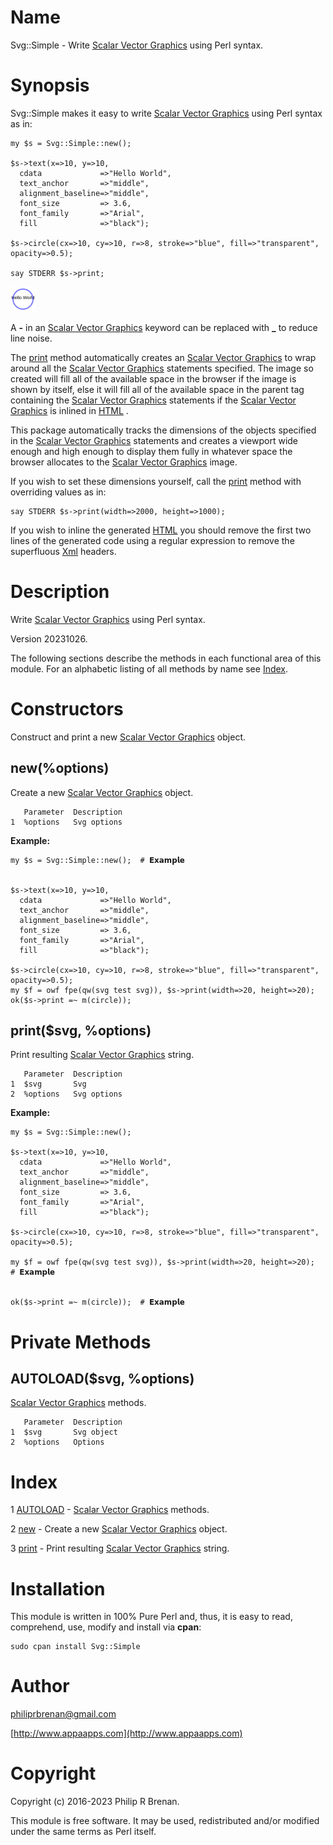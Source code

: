 # Name

Svg::Simple - Write [Scalar Vector Graphics](https://en.wikipedia.org/wiki/Scalable_Vector_Graphics) using Perl syntax.

# Synopsis

Svg::Simple makes it easy to write [Scalar Vector Graphics](https://en.wikipedia.org/wiki/Scalable_Vector_Graphics) using Perl syntax as in:

    my $s = Svg::Simple::new();

    $s->text(x=>10, y=>10,
      cdata             =>"Hello World",
      text_anchor       =>"middle",
      alignment_baseline=>"middle",
      font_size         => 3.6,
      font_family       =>"Arial",
      fill              =>"black");

    $s->circle(cx=>10, cy=>10, r=>8, stroke=>"blue", fill=>"transparent", opacity=>0.5);

    say STDERR $s->print;

<div>
    <img src="https://raw.githubusercontent.com/philiprbrenan/SvgSimple/main/lib/Svg/svg/test.svg">
</div>

A **-** in an [Scalar Vector Graphics](https://en.wikipedia.org/wiki/Scalable_Vector_Graphics) keyword can be replaced with **\_** to reduce line noise.

The [print](https://metacpan.org/pod/print) method automatically creates an [Scalar Vector Graphics](https://en.wikipedia.org/wiki/Scalable_Vector_Graphics) to wrap around all the
[Scalar Vector Graphics](https://en.wikipedia.org/wiki/Scalable_Vector_Graphics) statements specified.  The image so created will fill all of the
available space in the browser if the image is shown by itself, else it will
fill all of the available space in the parent tag containing the [Scalar Vector Graphics](https://en.wikipedia.org/wiki/Scalable_Vector_Graphics)
statements if the [Scalar Vector Graphics](https://en.wikipedia.org/wiki/Scalable_Vector_Graphics) is inlined in [HTML](https://en.wikipedia.org/wiki/HTML) .

This package automatically tracks the dimensions of the objects specified in
the [Scalar Vector Graphics](https://en.wikipedia.org/wiki/Scalable_Vector_Graphics) statements and creates a viewport wide enough and high enough to
display them fully in whatever space the browser allocates to the [Scalar Vector Graphics](https://en.wikipedia.org/wiki/Scalable_Vector_Graphics) image.

If you wish to set these dimensions yourself, call the [print](https://metacpan.org/pod/print) method with
overriding values as in:

    say STDERR $s->print(width=>2000, height=>1000);

If you wish to inline the generated [HTML](https://en.wikipedia.org/wiki/HTML) you should remove the first two lines
of the generated code using a regular expression to remove the superfluous [Xml](https://en.wikipedia.org/wiki/XML)
headers.

# Description

Write [Scalar Vector Graphics](https://en.wikipedia.org/wiki/Scalable_Vector_Graphics) using Perl syntax.

Version 20231026.

The following sections describe the methods in each functional area of this
module.  For an alphabetic listing of all methods by name see [Index](#index).

# Constructors

Construct and print a new [Scalar Vector Graphics](https://en.wikipedia.org/wiki/Scalable_Vector_Graphics) object.

## new(%options)

Create a new [Scalar Vector Graphics](https://en.wikipedia.org/wiki/Scalable_Vector_Graphics) object.

       Parameter  Description
    1  %options   Svg options

**Example:**

    my $s = Svg::Simple::new();  # 𝗘𝘅𝗮𝗺𝗽𝗹𝗲


    $s->text(x=>10, y=>10,
      cdata             =>"Hello World",
      text_anchor       =>"middle",
      alignment_baseline=>"middle",
      font_size         => 3.6,
      font_family       =>"Arial",
      fill              =>"black");

    $s->circle(cx=>10, cy=>10, r=>8, stroke=>"blue", fill=>"transparent", opacity=>0.5);
    my $f = owf fpe(qw(svg test svg)), $s->print(width=>20, height=>20);
    ok($s->print =~ m(circle));

## print($svg, %options)

Print resulting [Scalar Vector Graphics](https://en.wikipedia.org/wiki/Scalable_Vector_Graphics) string.

       Parameter  Description
    1  $svg       Svg
    2  %options   Svg options

**Example:**

    my $s = Svg::Simple::new();

    $s->text(x=>10, y=>10,
      cdata             =>"Hello World",
      text_anchor       =>"middle",
      alignment_baseline=>"middle",
      font_size         => 3.6,
      font_family       =>"Arial",
      fill              =>"black");

    $s->circle(cx=>10, cy=>10, r=>8, stroke=>"blue", fill=>"transparent", opacity=>0.5);

    my $f = owf fpe(qw(svg test svg)), $s->print(width=>20, height=>20);  # 𝗘𝘅𝗮𝗺𝗽𝗹𝗲


    ok($s->print =~ m(circle));  # 𝗘𝘅𝗮𝗺𝗽𝗹𝗲

# Private Methods

## AUTOLOAD($svg, %options)

[Scalar Vector Graphics](https://en.wikipedia.org/wiki/Scalable_Vector_Graphics) methods.

       Parameter  Description
    1  $svg       Svg object
    2  %options   Options

# Index

1 [AUTOLOAD](#autoload) - [Scalar Vector Graphics](https://en.wikipedia.org/wiki/Scalable_Vector_Graphics) methods.

2 [new](#new) - Create a new [Scalar Vector Graphics](https://en.wikipedia.org/wiki/Scalable_Vector_Graphics) object.

3 [print](#print) - Print resulting [Scalar Vector Graphics](https://en.wikipedia.org/wiki/Scalable_Vector_Graphics) string.

# Installation

This module is written in 100% Pure Perl and, thus, it is easy to read,
comprehend, use, modify and install via **cpan**:

    sudo cpan install Svg::Simple

# Author

[philiprbrenan@gmail.com](mailto:philiprbrenan@gmail.com)

[http://www.appaapps.com](http://www.appaapps.com)

# Copyright

Copyright (c) 2016-2023 Philip R Brenan.

This module is free software. It may be used, redistributed and/or modified
under the same terms as Perl itself.
